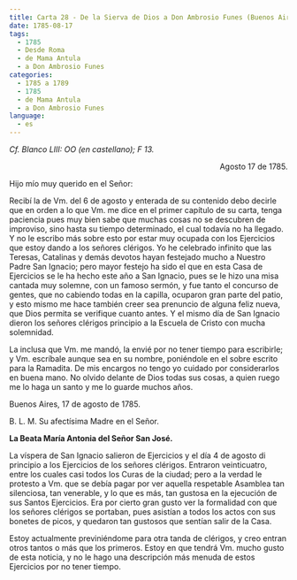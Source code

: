 ```yaml
---
title: Carta 28 - De la Sierva de Dios a Don Ambrosio Funes (Buenos Aires, 17 de agosto de 1785).
date: 1785-08-17
tags:
  - 1785
  - Desde Roma
  - de Mama Antula
  - a Don Ambrosio Funes
categories:
  - 1785 a 1789
  - 1785
  - de Mama Antula
  - a Don Ambrosio Funes
language:
  - es
---
```


_Cf. Blanco LIII: OO (en castellano); F 13._

<div align="right">
Agosto 17 de 1785.
</div>

Hijo mío muy querido en el Señor:

Recibí la de Vm. del 6 de agosto y enterada de su contenido debo decirle que en orden a lo que Vm. me dice en el primer capítulo de su carta, tenga paciencia pues muy bien sabe que  muchas cosas no se descubren de improviso, sino hasta su tiempo determinado, el cual todavía no ha llegado. Y no le escribo más sobre esto por estar muy ocupada con los Ejercicios que estoy dando a los señores clérigos. Yo he celebrado infinito que las Teresas, Catalinas y demás devotos hayan festejado mucho a Nuestro Padre San Ignacio; pero mayor festejo ha sido el que en esta Casa de Ejercicios se le ha hecho este año a San Ignacio, pues se le hizo una misa cantada muy solemne, con un famoso sermón, y fue tanto el concurso de gentes, que no cabiendo todas en la capilla, ocuparon gran parte del patio, y esto mismo me hace también creer sea prenuncio de alguna feliz nueva, que Dios permita se verifique cuanto antes. Y el mismo día de San Ignacio dieron los señores clérigos principio a la Escuela de Cristo con mucha solemnidad.

La inclusa que Vm. me mandó, la envié por no tener tiempo para escribirle; y Vm. escríbale aunque sea en su nombre, poniéndole en el sobre escrito para la Ramadita. De mis encargos no tengo yo cuidado por considerarlos en buena mano. No olvido delante de Dios todas sus cosas, a quien ruego me lo haga un santo y me lo guarde muchos años.

Buenos Aires, 17 de agosto de 1785.

B. L. M. Su afectísima Madre en el Señor.

**La Beata María Antonia del Señor San José.**

La víspera de San Ignacio salieron de Ejercicios y el día 4 de agosto di principio a los Ejercicios de los señores clérigos. Entraron veinticuatro, entre los cuales casi todos los Curas de la ciudad; pero a la verdad le protesto a Vm. que se debía pagar por ver aquella respetable Asamblea tan silenciosa, tan venerable, y lo que es más, tan gustosa en la ejecución de sus Santos Ejercicios. Era por cierto gran gusto ver la formalidad con que los señores clérigos se portaban, pues asistían a todos los actos con sus bonetes de picos, y quedaron tan gustosos que sentían salir de la Casa.

Estoy actualmente previniéndome para otra tanda de clérigos, y creo entran otros tantos o más que los primeros. Estoy en que tendrá Vm. mucho gusto de esta noticia, y no le hago una descripción más menuda de estos Ejercicios por no tener tiempo.
